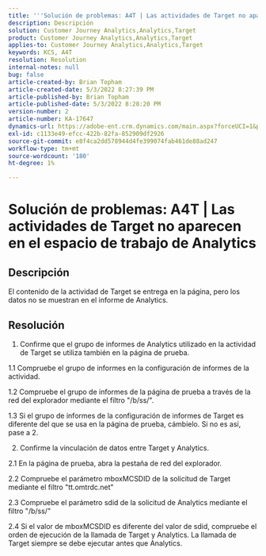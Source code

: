 ```yaml
---
title: '''Solución de problemas: A4T | Las actividades de Target no aparecen en el espacio de trabajo de Analytics'
description: Descripción
solution: Customer Journey Analytics,Analytics,Target
product: Customer Journey Analytics,Analytics,Target
applies-to: Customer Journey Analytics,Analytics,Target
keywords: KCS, A4T
resolution: Resolution
internal-notes: null
bug: false
article-created-by: Brian Topham
article-created-date: 5/3/2022 8:27:39 PM
article-published-by: Brian Topham
article-published-date: 5/3/2022 8:28:20 PM
version-number: 2
article-number: KA-17647
dynamics-url: https://adobe-ent.crm.dynamics.com/main.aspx?forceUCI=1&pagetype=entityrecord&etn=knowledgearticle&id=fe385676-1fcb-ec11-a7b5-6045bd00db25
exl-id: c1133e49-efcc-422b-82fa-852909df2926
source-git-commit: e8f4ca2dd578944d4fe399074fab461de88ad247
workflow-type: tm+mt
source-wordcount: '180'
ht-degree: 1%

---
```


# Solución de problemas: A4T | Las actividades de Target no aparecen en el espacio de trabajo de Analytics

## Descripción

El contenido de la actividad de Target se entrega en la página, pero los datos no se muestran en el informe de Analytics.

## Resolución


1. Confirme que el grupo de informes de Analytics utilizado en la actividad de Target se utiliza también en la página de prueba.

1.1 Compruebe el grupo de informes en la configuración de informes de la actividad.

1.2 Compruebe el grupo de informes de la página de prueba a través de la red del explorador mediante el filtro &quot;/b/ss/&quot;.

1.3 Si el grupo de informes de la configuración de informes de Target es diferente del que se usa en la página de prueba, cámbielo. Si no es así, pase a 2.

2. Confirme la vinculación de datos entre Target y Analytics.

2.1 En la página de prueba, abra la pestaña de red del explorador.

2.2 Compruebe el parámetro mboxMCSDID de la solicitud de Target mediante el filtro &quot;tt.omtrdc.net&quot;

2.3 Compruebe el parámetro sdid de la solicitud de Analytics mediante el filtro &quot;/b/ss/&quot;

2.4 Si el valor de mboxMCSDID es diferente del valor de sdid, compruebe el orden de ejecución de la llamada de Target y Analytics. La llamada de Target siempre se debe ejecutar antes que Analytics.
